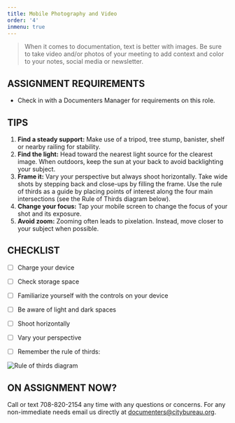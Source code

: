 ```yaml
---
title: Mobile Photography and Video
order: '4'
inmenu: true
---
```

> When it comes to documentation, text is better with images. Be sure to take video and/or photos of your meeting to add context and color to your notes, social media or newsletter.



## ASSIGNMENT REQUIREMENTS

* Check in with a Documenters Manager for requirements on this role.

## TIPS

1. **Find a steady support:** Make use of a tripod, tree stump, banister, shelf or nearby railing for stability.
2. **Find the light:** Head toward the nearest light source for the clearest image. When outdoors, keep the sun at your back to avoid backlighting your subject.
3. **Frame it:** Vary your perspective but always shoot horizontally. Take wide shots by stepping back and close-ups by filling the frame. Use the rule of thirds as a guide by placing points of interest along the four main intersections (see the Rule of Thirds diagram below).
4. **Change your focus:** Tap your mobile screen to change the focus of your shot and its exposure.
5. **Avoid zoom:** Zooming often leads to pixelation. Instead, move closer to your subject when possible.

## CHECKLIST

- [ ] Charge your device
- [ ] Check storage space
- [ ] Familiarize yourself with the controls on your device
- [ ] Be aware of light and dark spaces
- [ ] Shoot horizontally
- [ ] Vary your perspective
- [ ] Remember the rule of thirds:



![Rule of thirds diagram](/img/thirds.png)



## ON ASSIGNMENT NOW?

Call or text 708-820-2154 any time with any questions or concerns. For any non-immediate needs email us directly at documenters@citybureau.org.
